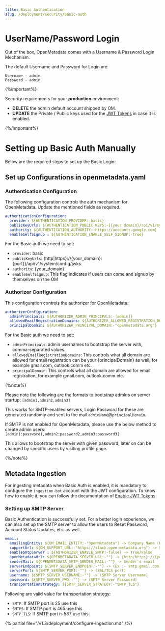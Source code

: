 ```yaml
---
title: Basic Authentication
slug: /deployment/security/basic-auth
---
```


# UserName/Password Login

Out of the box, OpenMetadata comes with a Username & Password Login Mechanism.

The default Username and Password for Login are:

```commandline
Username - admin
Password - admin
```

{%important%}

Security requirements for your **production** environment:
- **DELETE** the admin default account shipped by OM.
- **UPDATE** the Private / Public keys used for the [JWT Tokens](/deployment/security/enable-jwt-tokens) in case it is enabled.

{%/important%}

# Setting up Basic Auth Manually

Below are the required steps to set up the Basic Login:

## Set up Configurations in openmetadata.yaml

### Authentication Configuration

The following configuration controls the auth mechanism for OpenMetadata. Update the mentioned fields as required.

```yaml
authenticationConfiguration:
  provider: ${AUTHENTICATION_PROVIDER:-basic}
  publicKeyUrls: ${AUTHENTICATION_PUBLIC_KEYS:-[{your domain}/api/v1/system/config/jwks]} # Update with your Domain and Make sure this "/api/v1/system/config/jwks" is always configured to enable JWT tokens
  authority: ${AUTHENTICATION_AUTHORITY:-https://accounts.google.com}
  enableSelfSignup : ${AUTHENTICATION_ENABLE_SELF_SIGNUP:-true}
```

For the Basic auth we need to set:
 
-  `provider`: basic
-  `publicKeyUrls`: {http|https}://{your_domain}:{port}}/api/v1/system/config/jwks
-  `authority`: {your_domain}
-  `enableSelfSignup`: This flag indicates if users can come and signup by themselves on the OM

### Authorizer Configuration

This configuration controls the authorizer for OpenMetadata:

```yaml
authorizerConfiguration:
  adminPrincipals: ${AUTHORIZER_ADMIN_PRINCIPALS:-[admin]}
  allowedEmailRegistrationDomains: ${AUTHORIZER_ALLOWED_REGISTRATION_DOMAIN:-["all"]}
  principalDomain: ${AUTHORIZER_PRINCIPAL_DOMAIN:-"openmetadata.org"}
```

For the Basic auth we need to set:

- `adminPrincipals`: admin usernames to bootstrap the server with, comma-separated values.
- `allowedEmailRegistrationDomains`: This controls what all domain are allowed for email registration can be your {principalDomain} as well, for example gmail.com, outlook.comm etc.
- `principalDomain`: This controls what all domain are allowed for email registration, for example gmail.com, outlook.comm etc.

{%note%}

Please note the following are the formats to bootstrap admins on server startup: `[admin1,admin2,admin3]`

This works for SMTP-enabled servers, Login Password for these are generated randomly and sent to the mail `adminName`@`principalDomain`. 

If SMTP is not enabled for OpenMetadata, please use the below method to create admin users: `[admin1:password1,admin2:password2,admin3:password3]`

This allows to bootstrap the server with given password, later on can be changed by specific users by visiting profile page.

{%/note%}

## Metadata Ingestion

For ingesting metadata when Basic Auth is enabled, it is mandatory to configure the `ingestion-bot` account with the JWT 
configuration. To know how to enable it, you can follow the documentation of [Enable JWT Tokens](/deployment/security/enable-jwt-tokens).


### Setting up SMTP Server

Basic Authentication is successfully set. For a better login experience, we can also set up the SMTP server to allow the 
users to Reset Password, Account Status Updates, etc. as well.

```yaml
email:
  emailingEntity: ${OM_EMAIL_ENTITY:-"OpenMetadata"} -> Company Name (Optional)
  supportUrl: ${OM_SUPPORT_URL:-"https://slack.open-metadata.org"} -> SupportUrl (Optional)
  enableSmtpServer : ${AUTHORIZER_ENABLE_SMTP:-false} -> True/False
  openMetadataUrl: ${OPENMETADATA_SERVER_URL:-""} -> {http/https}://{your_domain}
  senderMail: ${OPENMETADATA_SMTP_SENDER_MAIL:-""} -> Sender's email
  serverEndpoint: ${SMTP_SERVER_ENDPOINT:-""} -> (Ex :- smtp.gmail.com)
  serverPort: ${SMTP_SERVER_PORT:-""} -> (SSL/TLS port)
  username: ${SMTP_SERVER_USERNAME:-""} -> (SMTP Server Username)
  password: ${SMTP_SERVER_PWD:-""} -> (SMTP Server Password)
  transportationStrategy: ${SMTP_SERVER_STRATEGY:-"SMTP_TLS"}
```

Following are valid value for transportation strategy:

- `SMTP`: If SMTP port is 25 use this
- `SMTPS`: If SMTP port is 465 use this
- `SMTP_TLS`: If SMTP port is 587 use this

{% partial file="/v1.3/deployment/configure-ingestion.md" /%}
